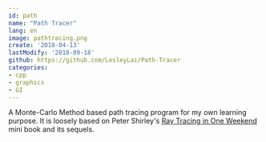 ```yaml
---
id: path
name: "Path Tracer"
lang: en
image: pathtracing.png
create: '2018-04-13'
lastModify: '2018-09-18'
github: https://github.com/LesleyLai/Path-Tracer
categories:
- cpp
- graphics
- GI
---
```


A Monte-Carlo Method based path tracing program for my own learning purpose. It is loosely based on Peter Shirley's [ Ray Tracing in One Weekend](http://in1weekend.blogspot.lt/) mini book and its sequels.
